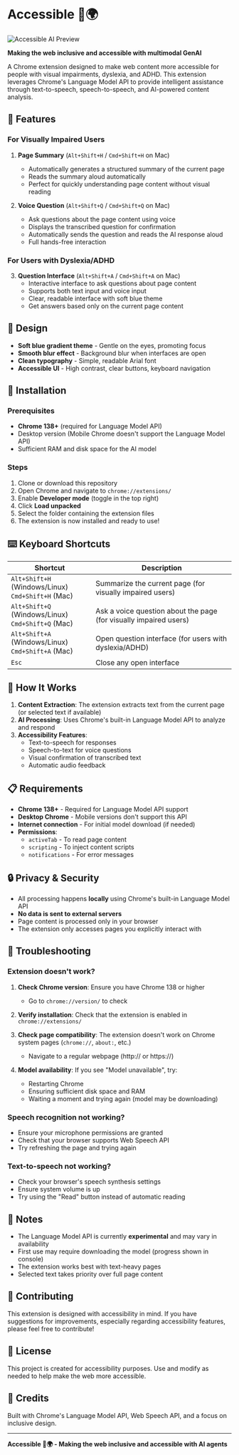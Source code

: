 # Accessible 🧠🌍

![Accessible AI Preview](https://d112y698adiu2z.cloudfront.net/photos/production/software_thumbnail_photos/003/921/473/datas/medium.png)

**Making the web inclusive and accessible with multimodal GenAI**

A Chrome extension designed to make web content more accessible for people with visual impairments, dyslexia, and ADHD. This extension leverages Chrome's Language Model API to provide intelligent assistance through text-to-speech, speech-to-speech, and AI-powered content analysis.

## 🌟 Features

### For Visually Impaired Users

1. **Page Summary** (`Alt+Shift+H` / `Cmd+Shift+H` on Mac)
   - Automatically generates a structured summary of the current page
   - Reads the summary aloud automatically
   - Perfect for quickly understanding page content without visual reading

2. **Voice Question** (`Alt+Shift+Q` / `Cmd+Shift+Q` on Mac)
   - Ask questions about the page content using voice
   - Displays the transcribed question for confirmation
   - Automatically sends the question and reads the AI response aloud
   - Full hands-free interaction

### For Users with Dyslexia/ADHD

3. **Question Interface** (`Alt+Shift+A` / `Cmd+Shift+A` on Mac)
   - Interactive interface to ask questions about page content
   - Supports both text input and voice input
   - Clear, readable interface with soft blue theme
   - Get answers based only on the current page content

## 🎨 Design

- **Soft blue gradient theme** - Gentle on the eyes, promoting focus
- **Smooth blur effect** - Background blur when interfaces are open
- **Clean typography** - Simple, readable Arial font
- **Accessible UI** - High contrast, clear buttons, keyboard navigation

## 🚀 Installation

### Prerequisites

- **Chrome 138+** (required for Language Model API)
- Desktop version (Mobile Chrome doesn't support the Language Model API)
- Sufficient RAM and disk space for the AI model

### Steps

1. Clone or download this repository
2. Open Chrome and navigate to `chrome://extensions/`
3. Enable **Developer mode** (toggle in the top right)
4. Click **Load unpacked**
5. Select the folder containing the extension files
6. The extension is now installed and ready to use!

## ⌨️ Keyboard Shortcuts

| Shortcut | Description |
|----------|-------------|
| `Alt+Shift+H` (Windows/Linux)<br>`Cmd+Shift+H` (Mac) | Summarize the current page (for visually impaired users) |
| `Alt+Shift+Q` (Windows/Linux)<br>`Cmd+Shift+Q` (Mac) | Ask a voice question about the page (for visually impaired users) |
| `Alt+Shift+A` (Windows/Linux)<br>`Cmd+Shift+A` (Mac) | Open question interface (for users with dyslexia/ADHD) |
| `Esc` | Close any open interface |

## 🎯 How It Works

1. **Content Extraction**: The extension extracts text from the current page (or selected text if available)
2. **AI Processing**: Uses Chrome's built-in Language Model API to analyze and respond
3. **Accessibility Features**:
   - Text-to-speech for responses
   - Speech-to-text for voice questions
   - Visual confirmation of transcribed text
   - Automatic audio feedback

## 📋 Requirements

- **Chrome 138+** - Required for Language Model API support
- **Desktop Chrome** - Mobile versions don't support this API
- **Internet connection** - For initial model download (if needed)
- **Permissions**:
  - `activeTab` - To read page content
  - `scripting` - To inject content scripts
  - `notifications` - For error messages

## 🔒 Privacy & Security

- All processing happens **locally** using Chrome's built-in Language Model API
- **No data is sent to external servers**
- Page content is processed only in your browser
- The extension only accesses pages you explicitly interact with

## 🐛 Troubleshooting

### Extension doesn't work?

1. **Check Chrome version**: Ensure you have Chrome 138 or higher
   - Go to `chrome://version/` to check

2. **Verify installation**: Check that the extension is enabled in `chrome://extensions/`

3. **Check page compatibility**: The extension doesn't work on Chrome system pages (`chrome://`, `about:`, etc.)
   - Navigate to a regular webpage (http:// or https://)

4. **Model availability**: If you see "Model unavailable", try:
   - Restarting Chrome
   - Ensuring sufficient disk space and RAM
   - Waiting a moment and trying again (model may be downloading)

### Speech recognition not working?

- Ensure your microphone permissions are granted
- Check that your browser supports Web Speech API
- Try refreshing the page and trying again

### Text-to-speech not working?

- Check your browser's speech synthesis settings
- Ensure system volume is up
- Try using the "Read" button instead of automatic reading

## 📝 Notes

- The Language Model API is currently **experimental** and may vary in availability
- First use may require downloading the model (progress shown in console)
- The extension works best with text-heavy pages
- Selected text takes priority over full page content

## 🤝 Contributing

This extension is designed with accessibility in mind. If you have suggestions for improvements, especially regarding accessibility features, please feel free to contribute!

## 📄 License

This project is created for accessibility purposes. Use and modify as needed to help make the web more accessible.

## 🙏 Credits

Built with Chrome's Language Model API, Web Speech API, and a focus on inclusive design.

---

**Accessible 🧠🌍 - Making the web inclusive and accessible with AI agents**

